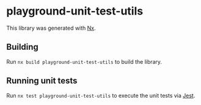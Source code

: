 # playground-unit-test-utils

This library was generated with [Nx](https://nx.dev).

## Building

Run `nx build playground-unit-test-utils` to build the library.

## Running unit tests

Run `nx test playground-unit-test-utils` to execute the unit tests via [Jest](https://jestjs.io).
